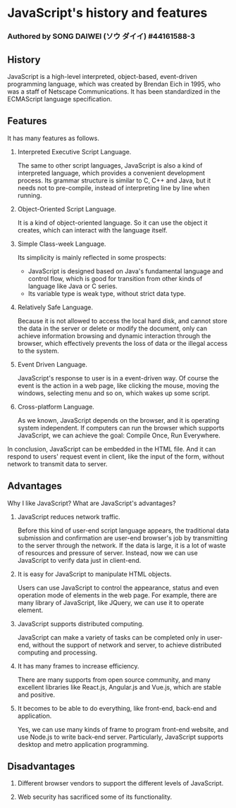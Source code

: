 # JavaScript's history and features
### Authored by SONG DAIWEI  (ソウ ダイイ)  #44161588-3

## History

JavaScript is a high-level interpreted, object-based, event-driven programming language, which was created by Brendan Eich in 1995, who was a staff of Netscape Communications. It has been standardized in the ECMAScript language specification. 

## Features

It has many features as follows.

1. Interpreted Executive Script Language.

    The same to other script languages, JavaScript is also a kind of interpreted language, which provides a convenient development process. Its grammar structure is similar to C, C++ and Java, but it needs not to pre-compile, instead of interpreting line by line when running.
1. Object-Oriented Script Language.

    It is a kind of object-oriented language. So it can use the object it creates, which can interact with the language itself.
1. Simple Class-week Language.

    Its simplicity is mainly reflected in some prospects:
    - JavaScript is designed based on Java's fundamental language and control flow, which is good for transition from other kinds of language like Java or C series.
    - Its variable type is weak type, without strict data type.
1. Relatively Safe Language.

    Because it is not allowed to access the local hard disk, and cannot store the data in the server or delete or modify the document, only can achieve information browsing and dynamic interaction through the browser, which effectively prevents the loss of data or the illegal access to the system.
1. Event Driven Language.

    JavaScript's response to user is in a event-driven way. Of course the event is the action in a web page, like clicking the mouse, moving the windows, selecting menu and so on, which wakes up some script.
1. Cross-platform Language.

    As we known, JavaScript depends on the browser, and it is operating system independent. If computers can run the browser which supports JavaScript, we can achieve the goal: Compile Once, Run Everywhere.

In conclusion, JavaScript can be embedded in the HTML file. And it can respond to users' request event in client, like the input of the form, without network to transmit data to server.

## Advantages

Why I like JavaScript? What are JavaScript's advantages?

1. JavaScript reduces network traffic.

    Before this kind of user-end script language appears, the traditional data submission and confirmation are user-end browser's job by transmitting to the server through the network. If the data is large, it is a lot of waste of resources and pressure of server. Instead, now we can use JavaScript to verify data just in client-end.

1. It is easy for JavaScript to manipulate HTML objects.

    Users can use JavaScript to control the appearance, status and even operation mode of elements in the web page. For example, there are many library of JavaScript, like JQuery, we can use it to operate element.

1. JavaScript supports distributed computing.

    JavaScript can make a variety of tasks can be completed only in user-end, without the support of network and server, to achieve distributed computing and processing.

1. It has many frames to increase efficiency.

    There are many supports from open source community, and many excellent libraries like React.js, Angular.js and Vue.js, which are stable and positive.

1. It becomes to be able to do everything, like front-end, back-end and application.

    Yes, we can use many kinds of frame to program front-end website, and use Node.js to write back-end server. Particularly, JavaScript supports desktop and metro application programming.

## Disadvantages

1. Different browser vendors to support the different levels of JavaScript.

1. Web security has sacrificed some of its functionality.
